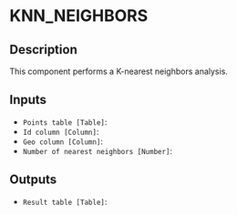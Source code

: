 
# KNN_NEIGHBORS
## Description

 This component performs a K-nearest neighbors analysis.
 
## Inputs
* `Points table [Table]`: 
* `Id column [Column]`: 
* `Geo column [Column]`: 
* `Number of nearest neighbors [Number]`: 

## Outputs
* `Result table [Table]`: 
